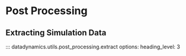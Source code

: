 # Post Processing

## Extracting Simulation Data

::: datadynamics.utils.post_processing.extract
    options:
        heading_level: 3
